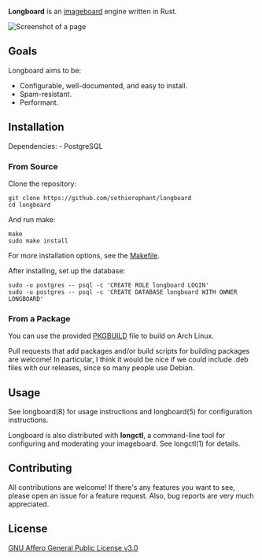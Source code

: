 **Longboard** is an [imageboard][1] engine written in Rust.

![Screenshot of a page](/../screenshots/screenshot.png?raw=True)

## Goals

Longboard aims to be:

- Configurable, well-documented, and easy to install.
- Spam-resistant.
- Performant.

## Installation

Dependencies:
    - PostgreSQL

### From Source

Clone the repository:

    git clone https://github.com/sethierophant/longboard
    cd longboard

And run make:

    make
    sudo make install

For more installation options, see the [Makefile](/Makefile).

After installing, set up the database:

    sudo -u postgres -- psql -c 'CREATE ROLE longboard LOGIN'
    sudo -u postgres -- psql -c 'CREATE DATABASE longboard WITH OWNER LONGBOARD'

### From a Package

You can use the provided [PKGBUILD](/contrib/PKGBUILD) file to build on Arch
Linux.

Pull requests that add packages and/or build scripts for building packages are
welcome! In particular, I think it would be nice if we could include .deb files
with our releases, since so many people use Debian.

## Usage

See longboard(8) for usage instructions and longboard(5) for configuration
instructions.

Longboard is also distributed with **longctl**, a command-line tool for
configuring and moderating your imageboard. See longctl(1) for details.

## Contributing

All contributions are welcome! If there's any features you want to see, please
open an issue for a feature request. Also, bug reports are very much
appreciated.

## License

[GNU Affero General Public License v3.0][2]

[1]: https://en.wikipedia.org/wiki/Imageboard
[2]: https://www.gnu.org/licenses/agpl-3.0.en.html
